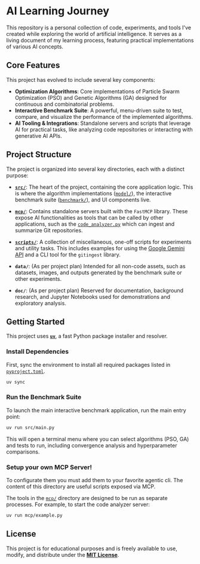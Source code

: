 # AI Learning Journey

This repository is a personal collection of code, experiments, and tools I've created while exploring the world of artificial intelligence. It serves as a living document of my learning process, featuring practical implementations of various AI concepts.

## Core Features

This project has evolved to include several key components:

-   **Optimization Algorithms**: Core implementations of Particle Swarm Optimization (PSO) and Genetic Algorithms (GA) designed for continuous and combinatorial problems.
-   **Interactive Benchmark Suite**: A powerful, menu-driven suite to test, compare, and visualize the performance of the implemented algorithms.
-   **AI Tooling & Integrations**: Standalone servers and scripts that leverage AI for practical tasks, like analyzing code repositories or interacting with generative AI APIs.

## Project Structure

The project is organized into several key directories, each with a distinct purpose:

-   **[`src/`](./src/)**: The heart of the project, containing the core application logic. This is where the algorithm implementations ([`model/`](./src/lib/model/)), the interactive benchmark suite ([`benchmark/`](./src/lib/benchmark/)), and UI components live.

-   **[`mcp/`](./mcp/)**: Contains standalone servers built with the `FastMCP` library. These expose AI functionalities as tools that can be called by other applications, such as the [`code_analyzer.py`](./mcp/code_analyzer.py) which can ingest and summarize Git repositories.

-   **[`scripts/`](./scripts/)**: A collection of miscellaneous, one-off scripts for experiments and utility tasks. This includes examples for using the [Google Gemini API](./scripts/ai-google-api.py) and a CLI tool for the `gitingest` library.

-   **`data/`**: (As per project plan) Intended for all non-code assets, such as datasets, images, and outputs generated by the benchmark suite or other experiments.

-   **`doc/`**: (As per project plan) Reserved for documentation, background research, and Jupyter Notebooks used for demonstrations and exploratory analysis.

## Getting Started

This project uses [**`uv`**](https://docs.astral.sh/uv/), a fast Python package installer and resolver.

### Install Dependencies

First, sync the environment to install all required packages listed in [`pyproject.toml`](./pyproject.toml).

```sh
uv sync
```

### Run the Benchmark Suite

To launch the main interactive benchmark application, run the main entry point:

```sh
uv run src/main.py
```

This will open a terminal menu where you can select algorithms (PSO, GA) and tests to run, including convergence analysis and hyperparameter comparisons.

### Setup your own MCP Server!

To configurate them you must add them to your favorite agentic cli. The content of this directory are useful scripts exposed via MCP.

The tools in the [`mcp/`](./mcp/) directory are designed to be run as separate processes. For example, to start the code analyzer server:

```sh
uv run mcp/example.py
```

## License

This project is for educational purposes and is freely available to use, modify, and distribute under the [**MIT License**](./LICENSE).
